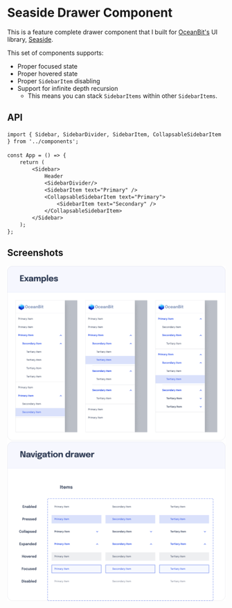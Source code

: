 # Seaside Drawer Component

This is a feature complete drawer component that I built for [OceanBit's](https://oceanbit.dev/) UI library, [Seaside](https://github.com/oceanbit/seaside).

This set of components supports:
- Proper focused state
- Proper hovered state
- Proper `SidebarItem` disabling
- Support for infinite depth recursion
  - This means you can stack `SidebarItems` within other `SidebarItems`.

## API

```tsx
import { Sidebar, SidebarDivider, SidebarItem, CollapsableSidebarItem } from '../components';

const App = () => {
    return (
        <Sidebar>
            Header
            <SidebarDivider/>
            <SidebarItem text="Primary" />
            <CollapsableSidebarItem text="Primary">
                <SidebarItem text="Secondary" />
            </CollapsableSidebarItem>
        </Sidebar>
    );
};
```

## Screenshots
![Examples of the sidebar in use](./screenshots/Examples.png)
![Styling elements of each state](./screenshots/Side_navigation.png)
